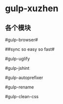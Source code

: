 gulp-xuzhen
===
各个模块
--
#gulp-browser#

##sync so easy so fast#

#gulp-uglify

#gulp-jshint

#gulp-autoprefixer

#gulp-rename

#gulp-clean-css